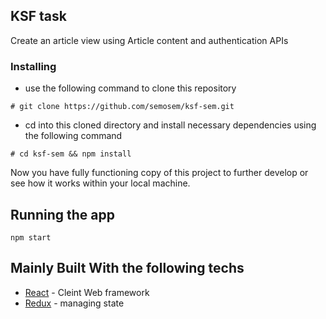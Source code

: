 ## KSF task

Create an article view using Article content and authentication APIs

### Installing

- use the following command to clone this repository

```
# git clone https://github.com/semosem/ksf-sem.git
```

- cd into this cloned directory and install necessary dependencies using the following command

```
# cd ksf-sem && npm install
```

Now you have fully functioning copy of this project to further develop or see how it works within your local machine.

## Running the app

```
npm start
```

## Mainly Built With the following techs

- [React](https://reactjs.org/) - Cleint Web framework
- [Redux](fhttps://redux.js.org/) - managing state
